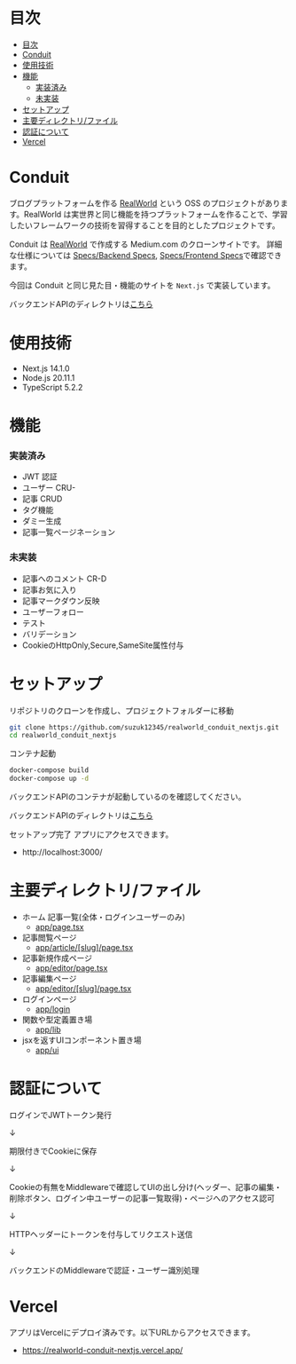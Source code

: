 # 目次

- [目次](#目次)
- [Conduit](#conduit)
- [使用技術](#使用技術)
- [機能](#機能)
    - [実装済み](#実装済み)
    - [未実装](#未実装)
- [セットアップ](#セットアップ)
- [主要ディレクトリ/ファイル](#主要ディレクトリファイル)
- [認証について](#認証について)
- [Vercel](#vercel)

# Conduit

ブログプラットフォームを作る [RealWorld](https://github.com/gothinkster/realworld/tree/main) という OSS のプロジェクトがあります。RealWorld は実世界と同じ機能を持つプラットフォームを作ることで、学習したいフレームワークの技術を習得することを目的としたプロジェクトです。

Conduit は [RealWorld](https://demo.realworld.io/#/) で作成する Medium.com のクローンサイトです。
詳細な仕様については [Specs/Backend Specs](https://realworld-docs.netlify.app/docs/specs/backend-specs/introduction), [Specs/Frontend Specs](https://realworld-docs.netlify.app/docs/specs/frontend-specs/templates)で確認できます。

今回は Conduit と同じ見た目・機能のサイトを `Next.js` で実装しています。

バックエンドAPIのディレクトリは[こちら](https://github.com/suzuk12345/RealWorld_Conduit)

# 使用技術
- Next.js 14.1.0
- Node.js 20.11.1
- TypeScript 5.2.2

# 機能

### 実装済み

-   JWT 認証
-   ユーザー CRU-
-   記事 CRUD
-   タグ機能
-   ダミー生成
-   記事一覧ページネーション

### 未実装

-   記事へのコメント CR-D
-   記事お気に入り
-   記事マークダウン反映
-   ユーザーフォロー
-   テスト
-   バリデーション
-   CookieのHttpOnly,Secure,SameSite属性付与

# セットアップ

リポジトリのクローンを作成し、プロジェクトフォルダーに移動

```bash
git clone https://github.com/suzuk12345/realworld_conduit_nextjs.git
cd realworld_conduit_nextjs
```

コンテナ起動

```bash
docker-compose build
docker-compose up -d
```

バックエンドAPIのコンテナが起動しているのを確認してください。

バックエンドAPIのディレクトリは[こちら](https://github.com/suzuk12345/RealWorld_Conduit)

セットアップ完了 アプリにアクセスできます。
- http://localhost:3000/

# 主要ディレクトリ/ファイル

- ホーム 記事一覧(全体・ログインユーザーのみ)
  - [app/page.tsx](https://github.com/suzuk12345/realworld_conduit_nextjs/blob/main/app/page.tsx)
- 記事閲覧ページ
  - [app/article/[slug]/page.tsx](https://github.com/suzuk12345/realworld_conduit_nextjs/tree/main/app/article/%5Bslug%5D)
- 記事新規作成ページ
  - [app/editor/page.tsx](https://github.com/suzuk12345/realworld_conduit_nextjs/tree/main/app/editor)
- 記事編集ページ
  - [app/editor/\[slug\]/page.tsx](https://github.com/suzuk12345/realworld_conduit_nextjs/tree/main/app/editor/%5Bslug%5D)
- ログインページ
  - [app/login](https://github.com/suzuk12345/realworld_conduit_nextjs/tree/main/app/login)
- 関数や型定義置き場
  - [app/lib](https://github.com/suzuk12345/realworld_conduit_nextjs/tree/main/app/lib)
- jsxを返すUIコンポーネント置き場
  - [app/ui](https://github.com/suzuk12345/realworld_conduit_nextjs/tree/main/app/ui)

# 認証について
ログインでJWTトークン発行

↓

期限付きでCookieに保存

↓

Cookieの有無をMiddlewareで確認してUIの出し分け(ヘッダー、記事の編集・削除ボタン、ログイン中ユーザーの記事一覧取得)・ページへのアクセス認可

↓

HTTPヘッダーにトークンを付与してリクエスト送信

↓

バックエンドのMiddlewareで認証・ユーザー識別処理

# Vercel

アプリはVercelにデプロイ済みです。以下URLからアクセスできます。
- https://realworld-conduit-nextjs.vercel.app/
